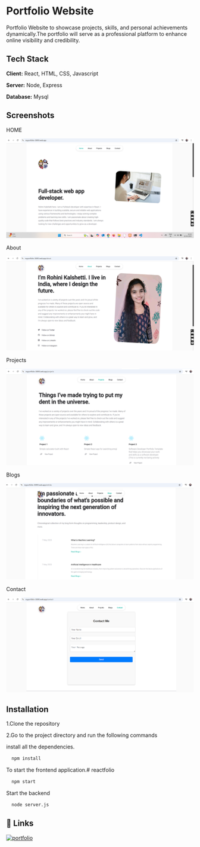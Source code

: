 # Portfolio Website

Portfolio Website to showcase projects, skills, and personal achievements dynamically.The 
portfolio will serve as a professional platform to enhance online visibility and credibility.

## Tech Stack

**Client:** React, HTML, CSS, Javascript

**Server:** Node, Express

**Database:** Mysql


## Screenshots

HOME

![App Screenshot](https://github.com/Rohinikalshetti/EazyByts/blob/master/Screenshot%202025-01-12%20113542.png?raw=true)


About

![App Screenshot](https://github.com/Rohinikalshetti/EazyByts/blob/master/Screenshot%202025-01-12%20113827.png?raw=true)



Projects

![App Screenshot](https://github.com/Rohinikalshetti/EazyByts/blob/master/Screenshot%202025-01-12%20113622.png?raw=true)



Blogs

![App Screenshot](https://github.com/Rohinikalshetti/EazyByts/blob/master/Screenshot%202025-01-12%20113743.png?raw=true)


Contact

![App Screenshot](https://github.com/Rohinikalshetti/EazyByts/blob/master/Screenshot%202025-01-12%20113805.png?raw=true)


## Installation

1.Clone the repository

2.Go to the project directory and run the following commands

install all the dependencies.

```bash
  npm install 
```

To start the frontend application.# reactfolio

```bash
  npm start 
```
Start the backend


```bash
  node server.js
```


## 🔗 Links
[![portfolio](https://myportfolio-30093.web.app/)](https://myportfolio-30093.web.app/)



